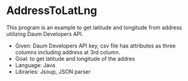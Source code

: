 # AddressToLatLng

This program is an example to get latitude and longitude from address utilizing Daum Developers API.

- Given: Daum Developers API key, csv file has attributes as three columns including address at 3rd column.
- Goal: to get latitude and longitude of the addres
- Language: Java
- Libraries: Jsoup, JSON parser
